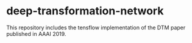 # deep-transformation-network
This repository includes the tensflow implementation of the DTM paper published in AAAI 2019.
